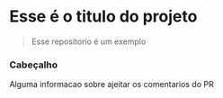 # Esse é o titulo do projeto

> Esse repositorio é um exemplo

### Cabeçalho

Alguma informacao sobre ajeitar os comentarios do PR
